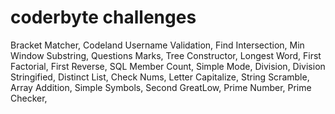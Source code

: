 # coderbyte challenges
Bracket Matcher,
Codeland Username Validation,
Find Intersection,
Min Window Substring,
Questions Marks,
Tree Constructor,
Longest Word,
First Factorial,
First Reverse,
SQL Member Count,
Simple Mode,
Division,
Division Stringified,
Distinct List,
Check Nums,
Letter Capitalize,
String Scramble,
Array Addition,
Simple Symbols,
Second GreatLow,
Prime Number,
Prime Checker,






























